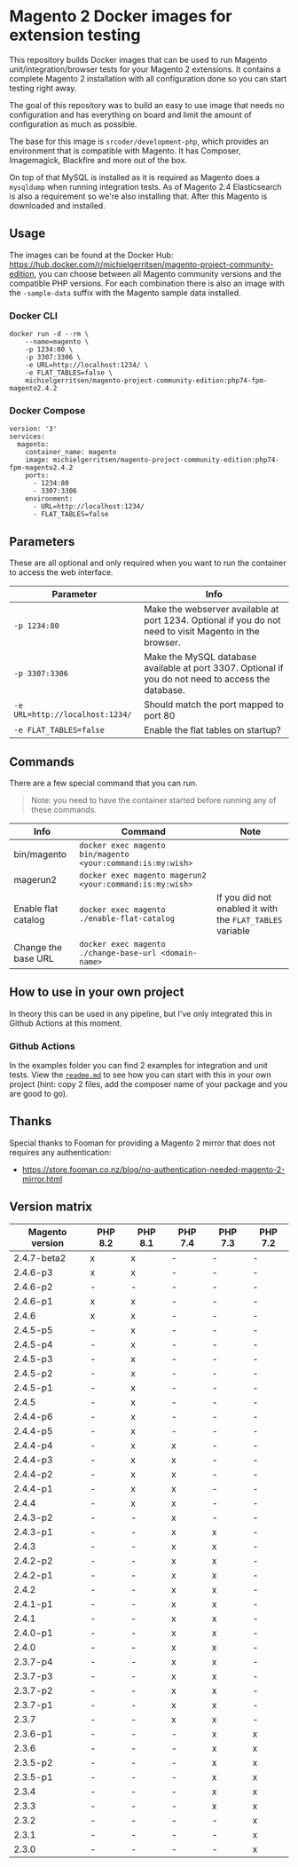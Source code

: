 # Magento 2 Docker images for extension testing

This repository builds Docker images that can be used to run Magento unit/integration/browser tests for your Magento 2 extensions. It contains a complete Magento 2 installation with all configuration done so you can start testing right away.

The goal of this repository was to build an easy to use image that needs no configuration and has everything on board and limit the amount of configuration as much as possible. 

The base for this image is `srcoder/development-php`, which provides an environment that is compatible with Magento. It has Composer, Imagemagick, Blackfire and more out of the box.

On top of that MySQL is installed as it is required as Magento does a `mysqldump` when running integration tests. As of Magento 2.4 Elasticsearch is also a requirement so we're also installing that. After this Magento is downloaded and installed.

## Usage

The images can be found at the Docker Hub: https://hub.docker.com/r/michielgerritsen/magento-project-community-edition, you can choose between all Magento community versions and the compatible PHP versions. For each combination there is also an image with the `-sample-data` suffix with the Magento sample data installed.

### Docker CLI

```
docker run -d --rm \
    --name=magento \
    -p 1234:80 \
    -p 3307:3306 \
    -e URL=http://localhost:1234/ \
    -e FLAT_TABLES=false \
    michielgerritsen/magento-project-community-edition:php74-fpm-magento2.4.2
```

### Docker Compose

```
version: '3'
services:
  magento:
    container_name: magento
    image: michielgerritsen/magento-project-community-edition:php74-fpm-magento2.4.2
    ports:
      - 1234:80
      - 3307:3306
    environment:
      - URL=http://localhost:1234/
      - FLAT_TABLES=false
```

## Parameters

These are all optional and only required when you want to run the container to access the web interface.

| Parameter | Info  |
| --- | --- |
| `-p 1234:80` | Make the webserver available at port 1234. Optional if you do not need to visit Magento in the browser. |
| `-p 3307:3306` | Make the MySQL database available at port 3307. Optional if you do not need to access the database. |
| `-e URL=http://localhost:1234/` | Should match the port mapped to port 80 |
| `-e FLAT_TABLES=false` | Enable the flat tables on startup? |

## Commands

There are a few special command that you can run. 

> Note: you need to have the container started before running any of these commands.

| Info | Command | Note |
| --- | --- | --- |
| bin/magento | `docker exec magento bin/magento <your:command:is:my:wish>` |
| magerun2 | `docker exec magento magerun2 <your:command:is:my:wish>` |
| Enable flat catalog | `docker exec magento ./enable-flat-catalog` | If you did not enabled it with the `FLAT_TABLES` variable |
| Change the base URL | `docker exec magento ./change-base-url <domain-name>` | 

## How to use in your own project

In theory this can be used in any pipeline, but I've only integrated this in Github Actions at this moment.

### Github Actions

In the examples folder you can find 2 examples for integration and unit tests. View the [`readme.md`](examples/github) to see how you can start with this in your own project (hint: copy 2 files, add the composer name of your package and you are good to go).

## Thanks

Special thanks to Fooman for providing a Magento 2 mirror that does not requires any authentication:
- https://store.fooman.co.nz/blog/no-authentication-needed-magento-2-mirror.html

## Version matrix

| Magento version | PHP 8.2 | PHP 8.1 | PHP 7.4 | PHP 7.3 | PHP 7.2 |
|-----------------|---------|---------|---------|---------|---------|
| 2.4.7-beta2     | x       | x       | -       | -       | -       |
| 2.4.6-p3        | x       | x       | -       | -       | -       |
| 2.4.6-p2        | -       | -       | -       | -       | -       |
| 2.4.6-p1        | x       | x       | -       | -       | -       |
| 2.4.6           | x       | x       | -       | -       | -       |
| 2.4.5-p5        | -       | x       | -       | -       | -       |
| 2.4.5-p4        | -       | x       | -       | -       | -       |
| 2.4.5-p3        | -       | x       | -       | -       | -       |
| 2.4.5-p2        | -       | x       | -       | -       | -       |
| 2.4.5-p1        | -       | x       | -       | -       | -       |
| 2.4.5           | -       | x       | -       | -       | -       |
| 2.4.4-p6        | -       | x       | -       | -       | -       |
| 2.4.4-p5        | -       | x       | -       | -       | -       |
| 2.4.4-p4        | -       | x       | x       | -       | -       |
| 2.4.4-p3        | -       | x       | x       | -       | -       |
| 2.4.4-p2        | -       | x       | x       | -       | -       |
| 2.4.4-p1        | -       | x       | x       | -       | -       |
| 2.4.4           | -       | x       | x       | -       | -       |
| 2.4.3-p2        | -       | -       | x       | -       | -       |
| 2.4.3-p1        | -       | -       | x       | x       | -       |
| 2.4.3           | -       | -       | x       | x       | -       |
| 2.4.2-p2        | -       | -       | x       | x       | -       |
| 2.4.2-p1        | -       | -       | x       | x       | -       |
| 2.4.2           | -       | -       | x       | x       | -       |
| 2.4.1-p1        | -       | -       | x       | x       | -       |
| 2.4.1           | -       | -       | x       | x       | -       |
| 2.4.0-p1        | -       | -       | x       | x       | -       |
| 2.4.0           | -       | -       | x       | x       | -       |
| 2.3.7-p4        | -       | -       | x       | x       | -       |
| 2.3.7-p3        | -       | -       | x       | x       | -       |
| 2.3.7-p2        | -       | -       | x       | x       | -       |
| 2.3.7-p1        | -       | -       | x       | x       | -       |
| 2.3.7           | -       | -       | x       | x       | -       |
| 2.3.6-p1        | -       | -       | -       | x       | x       |
| 2.3.6           | -       | -       | -       | x       | x       |
| 2.3.5-p2        | -       | -       | -       | x       | x       |
| 2.3.5-p1        | -       | -       | -       | x       | x       |
| 2.3.4           | -       | -       | -       | x       | x       |
| 2.3.3           | -       | -       | -       | x       | x       |
| 2.3.2           | -       | -       | -       | -       | x       |
| 2.3.1           | -       | -       | -       | -       | x       |
| 2.3.0           | -       | -       | -       | -       | x       |
